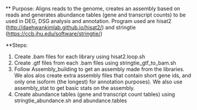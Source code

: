** Purpose:
Aligns reads to the genome, creates an assembly based on reads and generates abundance tables (gene and transcript counts) to be used in DEG, DSG analysis and annotation. 
Program used are hisat2 (http://daehwankimlab.github.io/hisat2/) and stringtie (https://ccb.jhu.edu/software/stringtie/)

**Steps:
1. Create .bam files for each library using hisat2.loop.sh
2. Create .gtf files from each .bam files using stringtie_gtf_to_bam.sh
3. Follow Assembly_building to get an assembly made from the libraries. We alos alos create extra assembly files that contain short gene ids, and only one isoform (the longest) for annotation purposes). We also use assembly_stat to get basic stats on the assembly.
4. Create abundance tables (gene and transcript count tables) using stringtie_abundance.sh and abundance.tables

